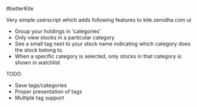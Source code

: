 #betterKite

Very simple userscript which adds following features to kite.zerodha.com ui

* Group your holdings in 'categories'
* Only view stocks in a particular category
* See a small tag next to your stock name indicating which category does the stock belong to.
* When a specific category is selected, only stocks in that category is shown in watchlist

TODO
* Save tags/categories
* Proper presentation of tags
* Multiple tag support
